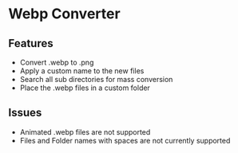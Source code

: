 # Webp Converter
## Features
- Convert .webp to .png
- Apply a custom name to the new files
- Search all sub directories for mass conversion
- Place the .webp files in a custom folder

## Issues
- Animated .webp files are not supported
- Files and Folder names with spaces are not currently supported
